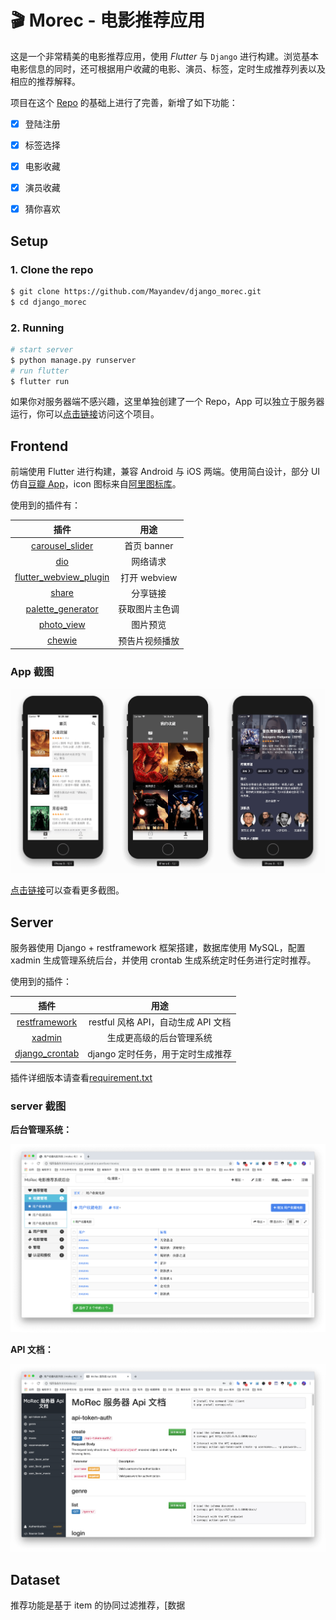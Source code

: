 # :clapper: Morec - 电影推荐应用

这是一个非常精美的电影推荐应用，使用 *Flutter* 与 `Django` 进行构建。浏览基本电影信息的同时，还可根据用户收藏的电影、演员、标签，定时生成推荐列表以及相应的推荐解释。

项目在这个 [Repo](https://github.com/Mayandev/morec) 的基础上进行了完善，新增了如下功能：

- [x] 登陆注册
- [x] 标签选择
- [x] 电影收藏
- [x] 演员收藏
- [x] 猜你喜欢


## Setup

### 1. Clone the repo

```bash
$ git clone https://github.com/Mayandev/django_morec.git
$ cd django_morec
```

### 2. Running

```bash
# start server
$ python manage.py runserver
# run flutter
$ flutter run
```

如果你对服务器端不感兴趣，这里单独创建了一个 Repo，App 可以独立于服务器运行，你可以[点击链接](https://github.com/Mayandev/morec)访问这个项目。


## Frontend

前端使用 Flutter 进行构建，兼容 Android 与 iOS 两端。使用简白设计，部分 UI 仿自[豆瓣 App](https://www.douban.com/doubanapp/frodo?channel=nimingye)，icon 图标来自[阿里图标库](https://www.iconfont.cn/)。

使用到的插件有：

|                             插件                             |      用途      |
| :----------------------------------------------------------: | :------------: |
| [carousel_slider](https://pub.dartlang.org/packages/carousel_slider) |  首页 banner   |
|         [dio](https://pub.dartlang.org/packages/dio)         |    网络请求    |
| [flutter_webview_plugin](https://pub.dartlang.org/packages/flutter_webview_plugin) |  打开 webview  |
|       [share](https://pub.dartlang.org/packages/share)       |    分享链接    |
| [palette_generator](https://pub.dartlang.org/packages/palette_generator) | 获取图片主色调 |
|  [photo_view](https://pub.dartlang.org/packages/photo_view)  |    图片预览    |
|      [chewie](https://pub.dartlang.org/packages/chewie)      | 预告片视频播放 |


### App 截图

![screenshot for App](https://github.com/Mayandev/django_morec/blob/master/screenshot/app.png)

[点击链接](https://github.com/Mayandev/morec)可以查看更多截图。

## Server

服务器使用 Django + restframework 框架搭建，数据库使用 MySQL，配置 xadmin 生成管理系统后台，并使用 crontab 生成系统定时任务进行定时推荐。

使用到的插件：

|                            插件                            |                用途                 |
| :--------------------------------------------------------: | :---------------------------------: |
|  [restframework](https://www.django-rest-framework.org/)   | restful 风格 API，自动生成 API 文档 |
|        [xadmin](https://github.com/sshwsfc/xadmin)         |      生成更高级的后台管理系统       |
| [django_crontab](https://pypi.org/project/django-crontab/) |  django 定时任务，用于定时生成推荐  |

插件详细版本请查看[requirement.txt](https://github.com/Mayandev/django_morec/blob/master/server/requirements.txt)

### server 截图

**后台管理系统：**

![screenshot for server](https://github.com/Mayandev/django_morec/blob/master/screenshot/server_1.png)

**API 文档：**

![screenshot for server](https://github.com/Mayandev/django_morec/blob/master/screenshot/server_2.png)

## Dataset

推荐功能是基于 item 的协同过滤推荐，[数据
